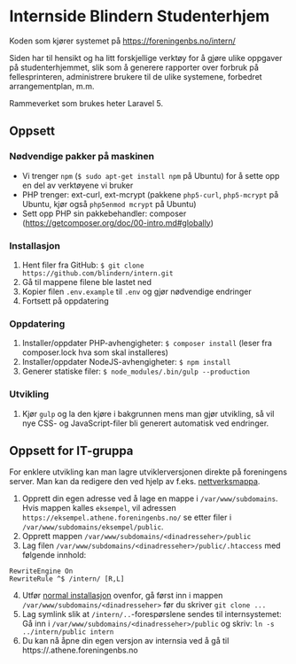 # Internside Blindern Studenterhjem

Koden som kjører systemet på https://foreningenbs.no/intern/

Siden har til hensikt og ha litt forskjellige verktøy for å gjøre
ulike oppgaver på studenterhjemmet, slik som å generere rapporter
over forbruk på fellesprinteren, administrere brukere til de ulike
systemene, forbedret arrangementplan, m.m.

Rammeverket som brukes heter Laravel 5.

## Oppsett

### Nødvendige pakker på maskinen
* Vi trenger ```npm``` (```$ sudo apt-get install npm``` på Ubuntu) for å sette opp en del av verktøyene vi bruker
* PHP trenger: ext-curl, ext-mcrypt (pakkene ```php5-curl```, ```php5-mcrypt``` på Ubuntu, kjør også ```php5enmod mcrypt``` på Ubuntu)
* Sett opp PHP sin pakkebehandler: composer (https://getcomposer.org/doc/00-intro.md#globally)

### Installasjon
1. Hent filer fra GitHub: ```$ git clone https://github.com/blindern/intern.git```
2. Gå til mappene filene ble lastet ned
3. Kopier filen `.env.example` til `.env` og gjør nødvendige endringer
4. Fortsett på oppdatering

### Oppdatering
1. Installer/oppdater PHP-avhengigheter: ```$ composer install``` (leser fra composer.lock hva som skal installeres)
2. Installer/oppdater NodeJS-avhengigheter: ```$ npm install```
3. Generer statiske filer: ```$ node_modules/.bin/gulp --production```

### Utvikling
1. Kjør `gulp` og la den kjøre i bakgrunnen mens man gjør utvikling, så vil nye CSS- og JavaScript-filer bli generert automatisk ved endringer.

## Oppsett for IT-gruppa
For enklere utvikling kan man lagre utviklerversjonen direkte på foreningens server. Man kan da redigere den ved hjelp av f.eks. [nettverksmappa](https://foreningenbs.no/wiki/Foreningens_dokumentarkiv).

1. Opprett din egen adresse ved å lage en mappe i ```/var/www/subdomains```. Hvis mappen kalles ```eksempel```, vil adressen ```https://eksempel.athene.foreningenbs.no/``` se etter filer i ```/var/www/subdomains/eksempel/public```.
2. Opprett mappen ```/var/www/subdomains/<dinadresseher>/public```
3. Lag filen ```/var/www/subdomains/<dinadresseher>/public/.htaccess``` med følgende innhold:
```
RewriteEngine On
RewriteRule ^$ /intern/ [R,L]
```
4. Utfør [normal installasjon](#installasjon) ovenfor, gå først inn i mappen ```/var/www/subdomains/<dinadresseher>``` før du skriver ```git clone ...```
5. Lag symlink slik at ```/intern/..```-forespørslene sendes til internsystemet: Gå inn i ```/var/www/subdomains/<dinadresseher>/public``` og skriv: ```ln -s ../intern/public intern```
6. Du kan nå åpne din egen versjon av internsia ved å gå til https://<dinadresseher>.athene.foreningenbs.no
